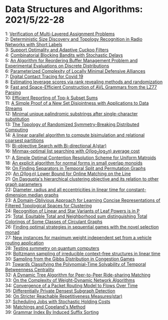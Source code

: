 # Data Structures and Algorithms: 2021/5/22-28  
1: [Verification of Multi-Layered Assignment Problems](https://doi.org/10.48550/arXiv.2105.10434)  
2: [Deterministic Size Discovery and Topology Recognition in Radio Networks  with Short Labels](https://doi.org/10.48550/arXiv.2105.10595)  
3: [Support Optimality and Adaptive Cuckoo Filters](https://doi.org/10.48550/arXiv.2105.10622)  
4: [Combinatorial Blocking Bandits with Stochastic Delays](https://doi.org/10.48550/arXiv.2105.10625)  
5: [An Algorithm for Reordering Buffer Management Problem and Experimental  Evaluations on Discrete Distributions](https://doi.org/10.48550/arXiv.2105.10689)  
6: [Parameterized Complexity of Locally Minimal Defensive Alliances](https://doi.org/10.48550/arXiv.2105.10742)  
7: [Digital Contact Tracing for Covid 19](https://doi.org/10.48550/arXiv.2105.15030)  
8: [Estimating leverage scores via rank revealing methods and randomization](https://doi.org/10.48550/arXiv.2105.11004)  
9: [Fast and Space-Efficient Construction of AVL Grammars from the LZ77  Parsing](https://doi.org/10.48550/arXiv.2105.11052)  
10: [Efficient Reporting of Top-k Subset Sums](https://doi.org/10.48550/arXiv.2105.11250)  
11: [A Simple Proof of a New Set Disjointness with Applications to Data  Streams](https://doi.org/10.48550/arXiv.2105.11338)  
12: [Minimal unique palindromic substrings after single-character  substitution](https://doi.org/10.48550/arXiv.2105.11693)  
13: [The Topology of Randomized Symmetry-Breaking Distributed Computing](https://doi.org/10.48550/arXiv.2105.11713)  
14: [A linear parallel algorithm to compute bisimulation and relational  coarsest partitions](https://doi.org/10.48550/arXiv.2105.11788)  
15: [Bi-objective Search with Bi-directional A(star)](https://doi.org/10.48550/arXiv.2105.11888)  
16: [Minmax-optimal list searching with $O(\log_2\log_2 n)$ average cost](https://doi.org/10.48550/arXiv.2105.11919)  
17: [A Simple Optimal Contention Resolution Scheme for Uniform Matroids](https://doi.org/10.48550/arXiv.2105.11992)  
18: [An explicit algorithm for normal forms in small overlap monoids](https://doi.org/10.48550/arXiv.2105.12125)  
19: [On Finding Separators in Temporal Split and Permutation Graphs](https://doi.org/10.48550/arXiv.2105.12003)  
20: [An $\Omega(\log n)$ Lower Bound for Online Matching on the Line](https://doi.org/10.48550/arXiv.2105.12086)  
21: [On Dasgupta's hierarchical clustering objective and its relation to  other graph parameters](https://doi.org/10.48550/arXiv.2105.12093)  
22: [Diameter, radius and all eccentricities in linear time for  constant-dimension median graphs](https://doi.org/10.48550/arXiv.2105.12150)  
23: [A Domain-Oblivious Approach for Learning Concise Representations of  Filtered Topological Spaces for Clustering](https://doi.org/10.48550/arXiv.2105.12208)  
24: [Recognition of Linear and Star Variants of Leaf Powers is in P](https://doi.org/10.48550/arXiv.2105.12407)  
25: [Total, Equitable Total and Neighborhood sum distinguishing Total  Colorings of Some Classes of Circulant Graphs](https://doi.org/10.48550/arXiv.2105.12490)  
26: [Finding optimal strategies in sequential games with the novel selection  monad](https://doi.org/10.48550/arXiv.2105.12514)  
27: [New instances for maximum weight independent set from a vehicle routing  application](https://doi.org/10.48550/arXiv.2105.12623)  
28: [Testing symmetry on quantum computers](https://doi.org/10.48550/arXiv.2105.12758)  
29: [Boltzmann sampling of irreducible context-free structures in linear time](https://doi.org/10.48550/arXiv.2105.12881)  
30: [Sampling from the Gibbs Distribution in Congestion Games](https://doi.org/10.48550/arXiv.2105.12982)  
31: [Towards Classifying the Polynomial-Time Solvability of Temporal  Betweenness Centrality](https://doi.org/10.48550/arXiv.2105.13055)  
32: [A Dynamic Tree Algorithm for Peer-to-Peer Ride-sharing Matching](https://doi.org/10.48550/arXiv.2105.13078)  
33: [On the Complexity of Weight-Dynamic Network Algorithms](https://doi.org/10.48550/arXiv.2105.13172)  
34: [Convergence of a Packet Routing Model to Flows Over Time](https://doi.org/10.48550/arXiv.2105.13202)  
35: [Differentially Private Densest Subgraph Detection](https://doi.org/10.48550/arXiv.2105.13287)  
36: [On Stricter Reachable Repetitiveness Measures(star)](https://doi.org/10.48550/arXiv.2105.13595)  
37: [Scheduling Jobs with Stochastic Holding Costs](https://doi.org/10.48550/arXiv.2105.13655)  
38: [Matchings and Copeland's Method](https://doi.org/10.48550/arXiv.2105.13729)  
39: [Grammar Index By Induced Suffix Sorting](https://doi.org/10.48550/arXiv.2105.13744)  